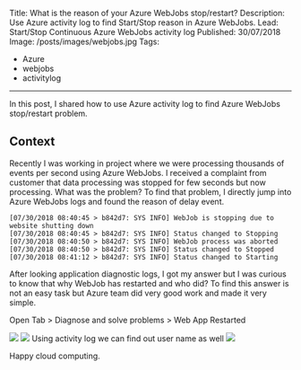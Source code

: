 Title: What is the reason of your Azure WebJobs stop/restart?
Description: Use Azure activity log to find Start/Stop reason in Azure WebJobs.
Lead: Start/Stop Continuous Azure WebJobs activity log
Published: 30/07/2018
Image: /posts/images/webjobs.jpg
Tags:
  - Azure
  - webjobs
  - activitylog
---
In this post, I shared how to use Azure activity log to find Azure WebJobs stop/restart problem.
## Context

Recently I was working in project where we were processing thousands of events per second using Azure WebJobs. I received a complaint from customer that data processing was stopped for few seconds but now processing.
What was the problem?
To find that problem, I directly jump into Azure WebJobs logs and found the reason of delay event.
```
[07/30/2018 08:40:45 > b842d7: SYS INFO] WebJob is stopping due to website shutting down
[07/30/2018 08:40:45 > b842d7: SYS INFO] Status changed to Stopping
[07/30/2018 08:40:50 > b842d7: SYS INFO] WebJob process was aborted
[07/30/2018 08:40:50 > b842d7: SYS INFO] Status changed to Stopped
[07/30/2018 08:41:12 > b842d7: SYS INFO] Status changed to Starting
```

After looking application diagnostic logs, I got my answer but I was curious to know that why WebJob has restarted and who did? To find this answer is not an easy task but Azure team did very good work and made it very simple.

Open Tab > Diagnose and solve problems > Web App Restarted

<img src="/posts/images/webjobs-diagnose.jpg">
<img src="/posts/images/webjobs-diagnose-detail.jpg">
Using activity log we can find out user name as well
<img src="/posts/images/webjobs-activitylog.jpg">

Happy cloud computing.